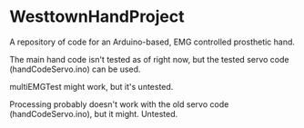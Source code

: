 # WesttownHandProject
A repository of code for an Arduino-based, EMG controlled prosthetic hand.

The main hand code isn't tested as of right now, but the tested servo code (handCodeServo.ino) can be used.

multiEMGTest might work, but it's untested.

Processing probably doesn't work with the old servo code (handCodeServo.ino), but it might. Untested.
